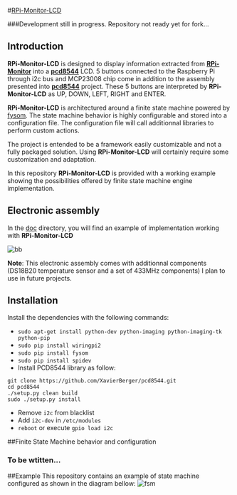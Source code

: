 #[RPi-Monitor-LCD](http://rpi-experiences.blogspot.fr/)

###Development still in progress. Repository not ready yet for fork...

## Introduction
**RPi-Monitor-LCD** is designed to display information extracted from [**RPi-Monitor**](https://github.com/XavierBerger/RPi-Monitor) into a [**pcd8544**](https://github.com/XavierBerger/pcd8544) LCD.
5 buttons connected to the Raspberry Pi through i2c bus and MCP23008 chip come in addition to the assembly presented into [**pcd8544**](https://github.com/XavierBerger/pcd8544) project. These 5 buttons are interpreted by **RPi-Monitor-LCD** as UP, DOWN, LEFT, RIGHT and ENTER.

**RPi-Monitor-LCD** is architectured around a finite state machine powered by [fysom](https://github.com/mriehl/fysom). The state machine behavior is highly configurable and stored into a configuration file. The configuration file will call additionnal libraries to perform custom actions.

The project is entended to be a framework easily customizable and not a fully packaged solution. Using **RPi-Monitor-LCD** will certainly require some customization and adaptation.

In this repository **RPi-Monitor-LCD** is provided with a working example showing the possibilities offered by finite state machine engine implementation. 

## Electronic assembly

In the [doc](https://github.com/XavierBerger/RPi-Monitor-LCD/tree/master/doc) directory, you will find an example of implementation working with **RPi-Monitor-LCD**

![bb](https://raw.github.com/XavierBerger/RPi-Monitor-LCD/master/doc/RPi-Monitor-LCD_bb.png)

**Note**: This electronic assembly comes with additionnal components (DS18B20 temperature sensor and a set of 433MHz components) I plan to use in future projects.

## Installation

Install the dependencies with the following commands:

  * `sudo apt-get install python-dev python-imaging python-imaging-tk python-pip`
  * `sudo pip install wiringpi2`
  * `sudo pip install fysom`
  * `sudo pip install spidev`
  * Install PCD8544 library as follow:

```
git clone https://github.com/XavierBerger/pcd8544.git
cd pcd8544
./setup.py clean build 
sudo ./setup.py install
```

  * Remove `i2c` from blacklist
  * Add `i2c-dev` in `/etc/modules`
  * `reboot` or execute `gpio load i2c`
  
##Finite State Machine behavior and configuration

### To be wtitten...

##Example
This repository contains an example of state machine configured as shown in the diagram bellow:
![fsm](https://raw.github.com/XavierBerger/RPi-Monitor-LCD/master/doc/rpimonitorlcd.png)
